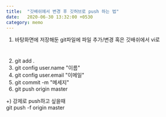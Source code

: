 ```yaml
---
title:  "깃배쉬에서 변경 후 깃허브로 push 하는 법"
date:   2020-06-30 13:32:00 +0530
category: memo
---
```


1. 바탕화면에 저장해둔 git파일에 파일 추가/변경
   혹은 깃배쉬에서 vi로
#
#

2. git add .
3. git config user.name "이름"
4. git config user.email "이메일"
5. git commit -m "메세지"
6. git push origin master

+) 강제로 push하고 싶을때  
   git push -f origin master

